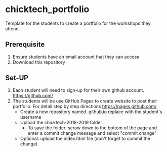 # chicktech_portfolio
Template for the students to create a portfolio for the workshops they attend.

## Prerequisite
1. Ensure students have an email account that they can access
2. Download this repository 

## Set-UP
1. Each student will need to sign-up for their own github account. https://github.com/
2. The students will be use GitHub Pages to create website to post their portfolio. 
   For detail step by step directions https://pages.github.com/
   - Create a new repository named <username>.github.io replace <username> with the student's username
   - Upload the chicktech-2018-2019 folder
     - To save the folder: scrow down to the bottom of the page and enter a commit change message and select "commit change"
   - Optional: upload the index.html file (don't forget to commit the change)
